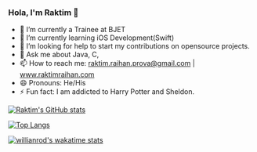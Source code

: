 ### Hola, I'm Raktim 👋



- 🔭 I’m currently a Trainee at BJET 
- 🌱 I’m currently learning iOS Development(Swift)
- 🤔 I’m looking for help to start my contributions on opensource projects. 
- 💬 Ask me about Java, C, 
- 📫 How to reach me: raktim.raihan.prova@gmail.com | www.raktimraihan.com
- 😄 Pronouns: He/His
- ⚡ Fun fact: I am addicted to Harry Potter and Sheldon. 




[![Raktim's GitHub stats](https://github-readme-stats.vercel.app/api?username=raktimraihan)](https://github.com/raktimraihan/github-readme-stats)

[![Top Langs](https://github-readme-stats.vercel.app/api/top-langs/?username=raktimraihan)](https://github.com/raktimraihan/github-readme-stats)

[![willianrod's wakatime stats](https://github-readme-stats.vercel.app/api/wakatime?username=raktimraihan)](https://github.com/raktimraihan/github-readme-stats)
